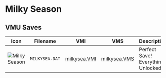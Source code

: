 # Milky Season

## VMU Saves

| Icon | Filename | VMI | VMS | Description |
|------|----------|-----|-----|-------------|
| ![Milky Season](../icons/MILKYSEA.DAT.GIF) | `MILKYSEA.DAT` | [milkysea.VMI](milkysea.VMI) | [milkysea.VMS](milkysea.VMS) | Perfect Save! Everything Unlocked!
